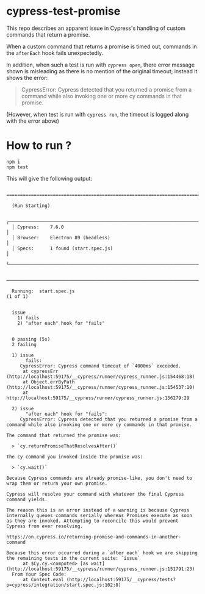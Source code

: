 # cypress-test-promise

This repo describes an apparent issue in Cypress's handling of custom commands that return a promise.

When a custom command that returns a promise is timed out, commands in the `afterEach` hook fails unexpectedly.

In addition, when such a test is run with `cypress open`, there error message shown is misleading as there is 
no mention of the original timeout; instead it shows the error:

> CypressError: Cypress detected that you returned a promise from a command while also invoking one or more cy commands in that promise.

(However, when test is run with `cypress run`, the timeout is logged along with the error above)

# How to run ?

```
npm i
npm test
```

This will give the following output:

```

====================================================================================================

  (Run Starting)

  ┌────────────────────────────────────────────────────────────────────────────────────────────────┐
  │ Cypress:    7.6.0                                                                              │
  │ Browser:    Electron 89 (headless)                                                             │
  │ Specs:      1 found (start.spec.js)                                                            │
  └────────────────────────────────────────────────────────────────────────────────────────────────┘


────────────────────────────────────────────────────────────────────────────────────────────────────
                                                                                                    
  Running:  start.spec.js                                                                   (1 of 1)


  issue
    1) fails
    2) "after each" hook for "fails"


  0 passing (5s)
  2 failing

  1) issue
       fails:
     CypressError: Cypress command timeout of `4000ms` exceeded.
      at cypressErr (http://localhost:59175/__cypress/runner/cypress_runner.js:154468:18)
      at Object.errByPath (http://localhost:59175/__cypress/runner/cypress_runner.js:154537:10)
      at http://localhost:59175/__cypress/runner/cypress_runner.js:156279:29

  2) issue
       "after each" hook for "fails":
     CypressError: Cypress detected that you returned a promise from a command while also invoking one or more cy commands in that promise.

The command that returned the promise was:

  > `cy.returnPromiseThatResolvesAfter()`

The cy command you invoked inside the promise was:

  > `cy.wait()`

Because Cypress commands are already promise-like, you don't need to wrap them or return your own promise.

Cypress will resolve your command with whatever the final Cypress command yields.

The reason this is an error instead of a warning is because Cypress internally queues commands serially whereas Promises execute as soon as they are invoked. Attempting to reconcile this would prevent Cypress from ever resolving.

https://on.cypress.io/returning-promise-and-commands-in-another-command

Because this error occurred during a `after each` hook we are skipping the remaining tests in the current suite: `issue`
      at $Cy.cy.<computed> [as wait] (http://localhost:59175/__cypress/runner/cypress_runner.js:151791:23)
  From Your Spec Code:
      at Context.eval (http://localhost:59175/__cypress/tests?p=cypress/integration/start.spec.js:102:8)

```
